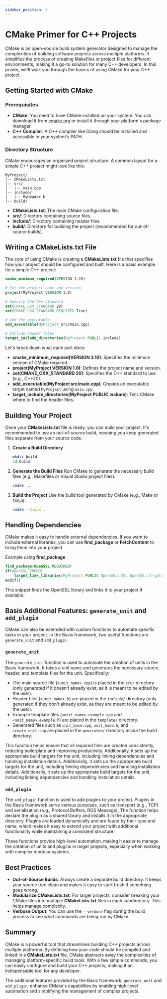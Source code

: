 ```yaml
---
sidebar_position: 3
---
```


# CMake Primer for C++ Projects

CMake is an open-source build system generator designed to manage the complexities of building software projects across multiple platforms. It simplifies the process of creating Makefiles or project files for different environments, making it a go-to solution for many C++ developers. In this primer, we'll walk you through the basics of using CMake for your C++ project.

## Getting Started with CMake

### Prerequisites

- **CMake**: You need to have CMake installed on your system. You can download it from [cmake.org](https://cmake.org/download/) or install it through your platform's package manager.
- **C++ Compiler**: A C++ compiler like Clang should be installed and accessible in your system's PATH.

### Directory Structure

CMake encourages an organized project structure. A common layout for a simple C++ project might look like this:

```
MyProject/
|-- CMakeLists.txt
|-- src/
|   |-- main.cpp
|-- include/
|   |-- MyHeader.h
|-- build/
```

- **CMakeLists.txt**: The main CMake configuration file.
- **src/**: Directory containing source files.
- **include/**: Directory containing header files.
- **build/**: Directory for building the project (recommended for out-of-source builds).

## Writing a CMakeLists.txt File

The core of using CMake is creating a **CMakeLists.txt** file that specifies how your project should be configured and built. Here is a basic example for a simple C++ project:

```cmake
cmake_minimum_required(VERSION 3.28)

# Set the project name and version
project(MyProject VERSION 1.0)

# Specify the C++ standard
set(CMAKE_CXX_STANDARD 20)
set(CMAKE_CXX_STANDARD_REQUIRED True)

# Add the executable
add_executable(MyProject src/main.cpp)

# Include header files
target_include_directories(MyProject PUBLIC include)
```

Let's break down what each part does:

- **cmake\_minimum\_required(VERSION 3.10)**: Specifies the minimum version of CMake required.
- **project(MyProject VERSION 1.0)**: Defines the project name and version.
- **set(CMAKE\_CXX\_STANDARD 20)**: Specifies the C++ standard to use (e.g., C++20).
- **add\_executable(MyProject src/main.cpp)**: Creates an executable target named `MyProject` using `main.cpp`.
- **target\_include\_directories(MyProject PUBLIC include)**: Tells CMake where to find the header files.

## Building Your Project

Once your **CMakeLists.txt** file is ready, you can build your project. It's recommended to use an out-of-source build, meaning you keep generated files separate from your source code.

1. **Create a Build Directory**
   ```sh
   mkdir build
   cd build
   ```
2. **Generate the Build Files**
   Run CMake to generate the necessary build files (e.g., Makefiles or Visual Studio project files):
   ```sh
   cmake ..
   ```
3. **Build the Project**
   Use the build tool generated by CMake (e.g., Make or Ninja):
   ```sh
   cmake --build .
   ```

## Handling Dependencies

CMake makes it easy to handle external dependencies. If you want to include external libraries, you can use **find\_package** or **FetchContent** to bring them into your project.

Example using **find\_package**:

```cmake
find_package(OpenSSL REQUIRED)
if(OpenSSL_FOUND)
    target_link_libraries(MyProject PUBLIC OpenSSL::SSL OpenSSL::Crypto)
endif()
```

This snippet finds the OpenSSL library and links it to your project if available.

## Basis Additional Features: `generate_unit` and `add_plugin`

CMake can also be extended with custom functions to automate specific tasks in your project. In the Basis framework, two useful functions are `generate_unit` and `add_plugin`.

### `generate_unit`

The `generate_unit` function is used to automate the creation of units in the Basis framework. It takes a unit name and generates the necessary source, header, and template files for the unit. Specifically:

- The main source file (`<unit_name>.cpp`) is placed in the `src/` directory (only generated if it doesn't already exist, as it is meant to be edited by the user).
- Header files (`<unit_name>.h`) are placed in the `include/` directory (only generated if they don't already exist, as they are meant to be edited by the user).
- Example template files (`<unit_name>.example.cpp` and `<unit_name>.example.h`) are placed in the `template/` directory.
- Generated files such as `unit_base.cpp`, `unit_base.h`, and `create_unit.cpp` are placed in the `generated/` directory inside the build directory.

This function helps ensure that all required files are created consistently, reducing boilerplate and improving productivity. Additionally, it sets up the appropriate build targets for the unit, including linking dependencies and handling installation details. Additionally, it sets up the appropriate build targets for the unit, including linking dependencies and handling installation details. Additionally, it sets up the appropriate build targets for the unit, including linking dependencies and handling installation details.

### `add_plugin`

The `add_plugin` function is used to add plugins to your project. Plugins in the Basis framework serve various purposes, such as transport (e.g., TCP) and serialization (e.g., Protocol Buffers, ROS Message). The function helps declare the plugin as a shared library and installs it in the appropriate directory. Plugins are loaded dynamically and are found by their type and name, which makes it easy to extend your project with additional functionality while maintaining a consistent structure.

These functions provide high-level automation, making it easier to manage the creation of units and plugins in larger projects, especially when working with complex modular systems.

## Best Practices

- **Out-of-Source Builds**: Always create a separate build directory. It keeps your source tree clean and makes it easy to start fresh if something goes wrong.
- **Modularize CMakeLists.txt**: For larger projects, consider breaking your CMake files into multiple **CMakeLists.txt** files in each subdirectory. This helps manage complexity.
- **Verbose Output**: You can use the `--verbose` flag during the build process to see what commands are being run by CMake.

## Summary

CMake is a powerful tool that streamlines building C++ projects across multiple platforms. By defining how your code should be compiled and linked in a **CMakeLists.txt** file, CMake abstracts away the complexities of managing platform-specific build tools. With a few simple commands, you can easily configure and build your C++ projects, making it an indispensable tool for any developer.

The additional features provided by the Basis framework, `generate_unit` and `add_plugin`, enhance CMake's capabilities by enabling high-level automation and simplifying the management of complex projects.
